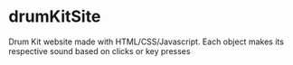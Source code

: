 # drumKitSite
Drum Kit website made with HTML/CSS/Javascript. Each object makes its respective sound based on clicks or key presses
